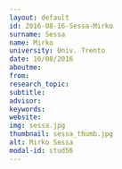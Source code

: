 ```yaml
---
layout: default 
id: 2016-08-16-Sessa-Mirko
surname: Sessa
name: Mirko
university: Univ. Trento
date: 16/08/2016
aboutme: 
from: 
research_topic: 
subtitle: 
advisor: 
keywords: 
website: 
img: sessa.jpg
thumbnail: sessa_thumb.jpg
alt: Mirko Sessa
modal-id: stud56
---
```

